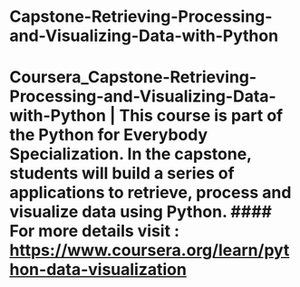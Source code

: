 # Capstone-Retrieving-Processing-and-Visualizing-Data-with-Python
# Coursera_Capstone-Retrieving-Processing-and-Visualizing-Data-with-Python | This course is part of the Python for Everybody Specialization. In the capstone, students will build a series of applications to retrieve, process and visualize data using Python.  #### For more details visit : https://www.coursera.org/learn/python-data-visualization
